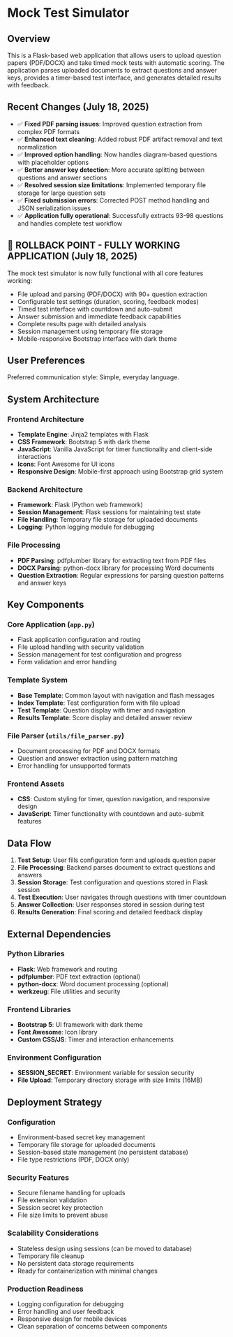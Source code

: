 # Mock Test Simulator

## Overview

This is a Flask-based web application that allows users to upload question papers (PDF/DOCX) and take timed mock tests with automatic scoring. The application parses uploaded documents to extract questions and answer keys, provides a timer-based test interface, and generates detailed results with feedback.

## Recent Changes (July 18, 2025)

- ✅ **Fixed PDF parsing issues**: Improved question extraction from complex PDF formats
- ✅ **Enhanced text cleaning**: Added robust PDF artifact removal and text normalization  
- ✅ **Improved option handling**: Now handles diagram-based questions with placeholder options
- ✅ **Better answer key detection**: More accurate splitting between questions and answer sections
- ✅ **Resolved session size limitations**: Implemented temporary file storage for large question sets
- ✅ **Fixed submission errors**: Corrected POST method handling and JSON serialization issues
- ✅ **Application fully operational**: Successfully extracts 93-98 questions and handles complete test workflow

## 🎯 **ROLLBACK POINT - FULLY WORKING APPLICATION** (July 18, 2025)

The mock test simulator is now fully functional with all core features working:
- File upload and parsing (PDF/DOCX) with 90+ question extraction
- Configurable test settings (duration, scoring, feedback modes)
- Timed test interface with countdown and auto-submit
- Answer submission and immediate feedback capabilities
- Complete results page with detailed analysis
- Session management using temporary file storage
- Mobile-responsive Bootstrap interface with dark theme

## User Preferences

Preferred communication style: Simple, everyday language.

## System Architecture

### Frontend Architecture
- **Template Engine**: Jinja2 templates with Flask
- **CSS Framework**: Bootstrap 5 with dark theme
- **JavaScript**: Vanilla JavaScript for timer functionality and client-side interactions
- **Icons**: Font Awesome for UI icons
- **Responsive Design**: Mobile-first approach using Bootstrap grid system

### Backend Architecture
- **Framework**: Flask (Python web framework)
- **Session Management**: Flask sessions for maintaining test state
- **File Handling**: Temporary file storage for uploaded documents
- **Logging**: Python logging module for debugging

### File Processing
- **PDF Parsing**: pdfplumber library for extracting text from PDF files
- **DOCX Parsing**: python-docx library for processing Word documents
- **Question Extraction**: Regular expressions for parsing question patterns and answer keys

## Key Components

### Core Application (`app.py`)
- Flask application configuration and routing
- File upload handling with security validation
- Session management for test configuration and progress
- Form validation and error handling

### Template System
- **Base Template**: Common layout with navigation and flash messages
- **Index Template**: Test configuration form with file upload
- **Test Template**: Question display with timer and navigation
- **Results Template**: Score display and detailed answer review

### File Parser (`utils/file_parser.py`)
- Document processing for PDF and DOCX formats
- Question and answer extraction using pattern matching
- Error handling for unsupported formats

### Frontend Assets
- **CSS**: Custom styling for timer, question navigation, and responsive design
- **JavaScript**: Timer functionality with countdown and auto-submit features

## Data Flow

1. **Test Setup**: User fills configuration form and uploads question paper
2. **File Processing**: Backend parses document to extract questions and answers
3. **Session Storage**: Test configuration and questions stored in Flask session
4. **Test Execution**: User navigates through questions with timer countdown
5. **Answer Collection**: User responses stored in session during test
6. **Results Generation**: Final scoring and detailed feedback display

## External Dependencies

### Python Libraries
- **Flask**: Web framework and routing
- **pdfplumber**: PDF text extraction (optional)
- **python-docx**: Word document processing (optional)
- **werkzeug**: File utilities and security

### Frontend Libraries
- **Bootstrap 5**: UI framework with dark theme
- **Font Awesome**: Icon library
- **Custom CSS/JS**: Timer and interaction enhancements

### Environment Configuration
- **SESSION_SECRET**: Environment variable for session security
- **File Upload**: Temporary directory storage with size limits (16MB)

## Deployment Strategy

### Configuration
- Environment-based secret key management
- Temporary file storage for uploaded documents
- Session-based state management (no persistent database)
- File type restrictions (PDF, DOCX only)

### Security Features
- Secure filename handling for uploads
- File extension validation
- Session secret key protection
- File size limits to prevent abuse

### Scalability Considerations
- Stateless design using sessions (can be moved to database)
- Temporary file cleanup
- No persistent data storage requirements
- Ready for containerization with minimal changes

### Production Readiness
- Logging configuration for debugging
- Error handling and user feedback
- Responsive design for mobile devices
- Clean separation of concerns between components